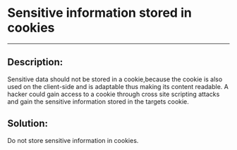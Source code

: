 # Sensitive information stored in cookies
-------

## Description:

Sensitive data should not be stored in a cookie,because the cookie is also used on the client-side and is adaptable thus making
its content readable. A hacker could gain access to a cookie through cross site scripting
attacks and gain the sensitive information stored
in the targets cookie.

## Solution:

Do not store sensitive information in cookies.
